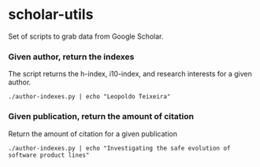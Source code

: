 # scholar-utils


Set of scripts to grab data from Google Scholar.


### Given author, return the indexes

The script returns the h-index, i10-index, and research interests for a given author.

```
./author-indexes.py | echo "Leopoldo Teixeira"
```

### Given publication, return the amount of citation

Return the amount of citation for a given publication


```
./author-indexes.py | echo "Investigating the safe evolution of software product lines"
```


